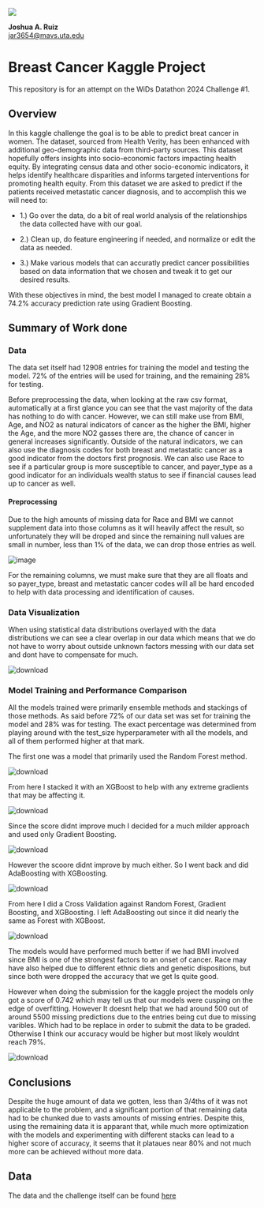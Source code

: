 ![](https://github.com/UTA-DataScience/ProjectTempate/blob/main/UTA-DataScience-Logo.png)

**Joshua A. Ruiz**  
jar3654@mavs.uta.edu  

# Breast Cancer Kaggle Project

This repository is for an attempt on the WiDs Datathon 2024 Challenge #1. 

## Overview

In this kaggle challenge the goal is to be able to predict breat cancer in women. The dataset, sourced from Health Verity, has been enhanced with additional geo-demographic data from third-party sources. This dataset hopefully offers insights into socio-economic factors impacting health equity. By integrating census data and other socio-economic indicators, it helps identify healthcare disparities and informs targeted interventions for promoting health equity. From this dataset we are asked to predict if the patients received metastatic cancer diagnosis, and to accomplish this we will need to:

  + 1.) Go over the data, do a bit of real world analysis of the relationships the data collected have with our goal.

  + 2.) Clean up, do feature engineering if needed, and normalize or edit the data as needed.
    
  + 3.) Make various models that can accuratly predict cancer possibilities based on data information that we chosen and tweak it to get our desired results.

With these objectives in mind, the best model I managed to create obtain a 74.2% accuracy prediction rate using Gradient Boosting.

## Summary of Work done
### Data

The data set itself had 12908 entries for training the model and testing the model. 72% of the entries will be used for training, and the remaining 28% for testing.

Before preprocessing the data, when looking at the raw csv format, automatically at a first glance you can see that the vast majority of the data has nothing to do with cancer. However, we can still make use from BMI, Age, and NO2 as natural indicators of cancer as the higher the BMI, higher the Age, and the more NO2 gasses there are, the chance of cancer in general increases significantly. Outside of the natural indicators, we can also use the diagnosis codes for both breast and metastatic cancer as a good indicator from the doctors first prognosis. We can also use Race to see if a particular group is more susceptible to cancer, and payer_type as a good indicator for an individuals wealth status to see if financial causes lead up to cancer as well.

#### Preprocessing

Due to the high amounts of missing data for Race and BMI we cannot supplement data into those columns as it will heavily affect the result, so unfortunately they will be droped and since the remaining null values are small in number, less than 1% of the data, we can drop those entries as well. 

![image](https://github.com/paladenite/Data_Science_3402_Kaggle-Project/assets/112378770/41673e61-9ae0-4e0a-a478-71bc6572f63b)

For the remaining columns, we must make sure that they are all floats and so payer_type, breast and metastatic cancer codes will all be hard encoded to help with data processing and identification of causes. 

### Data Visualization

When using statistical data distributions overlayed with the data distributions we can see a clear overlap in our data which means that we do not have to worry about outside unknown factors messing with our data set and dont have to compensate for much.

![download](https://github.com/paladenite/Data_Science_3402_Kaggle-Project/assets/112378770/04a2f61e-ef76-49b2-b030-257d79d43a84)


### Model Training and Performance Comparison

All the models trained were primarily ensemble methods and stackings of those methods. As said before 72% of our data set was set for training the model and 28% was for testing. The exact percentage was determined from playing around with the test_size hyperparameter with all the models, and all of them performed higher at that mark.

The first one was a model that primarily used the Random Forest method.

![download](https://github.com/paladenite/Data_Science_3402_Kaggle-Project/assets/112378770/b13ce6a3-69f3-4301-b9e3-388390d2ac1b)

From here I stacked it with an XGBoost to help with any extreme gradients that may be affecting it.

![download](https://github.com/paladenite/Data_Science_3402_Kaggle-Project/assets/112378770/458353c2-411f-4482-b630-96cfdfbbcd43)

Since the score didnt improve much I decided for a much milder approach and used only Gradient Boosting.

![download](https://github.com/paladenite/Data_Science_3402_Kaggle-Project/assets/112378770/d653e81f-cf3e-4447-9e15-87a910b7043c)

However the scoore didnt improve by much either. So I went back and did AdaBoosting with XGBoosting.

![download](https://github.com/paladenite/Data_Science_3402_Kaggle-Project/assets/112378770/8ce60f09-934a-4dee-bdb8-c34e0df2b23b)

From here I did a Cross Validation against Random Forest, Gradient Boosting, and XGBoosting. I left AdaBoosting out since it did nearly the same as Forest with XGBoost.

![download](https://github.com/paladenite/Data_Science_3402_Kaggle-Project/assets/112378770/86fbb798-eb52-4eca-b1d4-6131054fa94f)

The models would have performed much better if we had BMI involved since BMI is one of the strongest factors to an onset of cancer. Race may have also helped due to different ethnic diets and genetic dispositions, but since both were dropped the accuracy that we get Is quite good. 

However when doing the submission for the kaggle project the models only got a score of  0.742 which may tell us that our models were cusping on the edge of overfitting. However It doesnt help that we had around 500 out of around 5500 missing predictions due to the entries being cut due to missing varibles. Which had to be replace in order to submit the data to be graded. Otherwise I think our accuracy would be higher but most likely wouldnt reach 79%.

![download](https://github.com/paladenite/Data_Science_3402_Kaggle-Project/assets/112378770/735b3078-0cfa-44ab-be6c-78e563f25e96)

## Conclusions

Despite the huge amount of data we gotten, less than 3/4ths of it was not applicable to the problem, and a significant portion of that remaining data had to be chunked due to vasts amounts of missing entries. Despite this, using the remaining data it is apparant that, while much more optimization with the models and experimenting with different stacks can lead to a higher score of accuracy, it seems that it plataues near 80% and not much more can be achieved without more data.

## Data

The data and the challenge itself can be found [here](https://www.kaggle.com/competitions/widsdatathon2024-challenge1/data)
